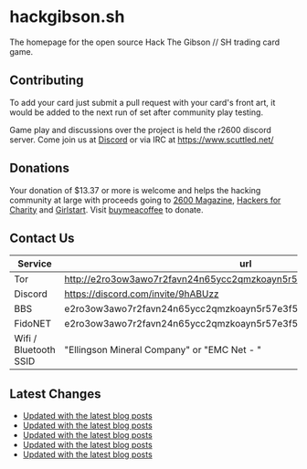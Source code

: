 # hackgibson.sh
The homepage for the open source Hack The Gibson // SH trading card game.


## Contributing

To add your card just submit a pull request with your card's front art, it would be added to the next run of set after community play testing.

Game play and discussions over the project is held the r2600 discord server. Come join us at [Discord](https://discord.com/invite/9hABUzz) or via IRC at https://www.scuttled.net/


## Donations

Your donation of $13.37 or more is welcome and helps the hacking community at large with proceeds going to [2600 Magazine](https://2600.com/), [Hackers for Charity](https://hackersforcharity.org) and [Girlstart](https://girlstart.org).  Visit [buymeacoffee](https://www.buymeacoffee.com/hackgibson.sh) to donate.


## Contact Us

Service | url
-|-
Tor | http://e2ro3ow3awo7r2favn24n65ycc2qmzkoayn5r57e3f56nvjwdcgg32ad.onion
Discord | https://discord.com/invite/9hABUzz
BBS | e2ro3ow3awo7r2favn24n65ycc2qmzkoayn5r57e3f56nvjwdcgg32ad.onion:23
FidoNET | e2ro3ow3awo7r2favn24n65ycc2qmzkoayn5r57e3f56nvjwdcgg32ad.onion:24554
Wifi / Bluetooth SSID | "Ellingson Mineral Company" or "EMC Net - <fidonet address>"

## Latest Changes
<!-- BLOG-POST-LIST:START -->
- [Updated with the latest blog posts](https://github.com/DFW2600/hackgibson.sh/commit/7d316ebcb7f25659a550e622970e004c6beb7244)
- [Updated with the latest blog posts](https://github.com/DFW2600/hackgibson.sh/commit/ac6d4540db9f1626ec8404fec80bd752d85ef3f6)
- [Updated with the latest blog posts](https://github.com/DFW2600/hackgibson.sh/commit/ab7fd5bd17d4a0937765cfe02031c0439e5a46e9)
- [Updated with the latest blog posts](https://github.com/DFW2600/hackgibson.sh/commit/b95f6ba14e4bd2f9b89a62769becae463b72b7d1)
- [Updated with the latest blog posts](https://github.com/DFW2600/hackgibson.sh/commit/44b3504795d1e188fe76f1104dadc22a02acec3c)
<!-- BLOG-POST-LIST:END -->
